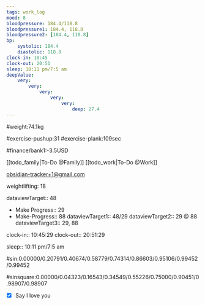 ```yaml
---
tags: work_log
mood: 8
bloodpressure: 184.4/118.8
bloodpressure1: 184.4, 118.8
bloodpressure2: [184.4, 118.8]
bp:
    systolic: 184.4
    diastolic: 118.8
clock-in: 10:45
clock-out: 20:51
sleep: 10:11 pm/7:5 am
deepValue: 
    very: 
        very: 
            very: 
                very: 
                    very: 
                        deep: 27.4
---
```


#weight:74.1kg

#exercise-pushup:31
#exercise-plank:109sec





#finance/bank1:-3.5USD

[[todo_family|To-Do @Family]]
[[todo_work|To-Do @Work]]

obsidian-tracker+1@gmail.com

weightlifting: 18

dataviewTarget:: 48
- Make Progress:: 29
- Make-Progress:: 88
dataviewTarget1:: 48/29
dataviewTarget2:: 29 @ 88
dataviewTarget3:: 29, 88

clock-in:: 10:45:29
clock-out:: 20:51:29

sleep:: 10:11 pm/7:5 am

#sin:0.00000/0.20791/0.40674/0.58779/0.74314/0.86603/0.95106/0.99452/0.99452

#sinsquare:0.00000/0.04323/0.16543/0.34549/0.55226/0.75000/0.90451/0.98907/0.98907

- [x] Say I love you

